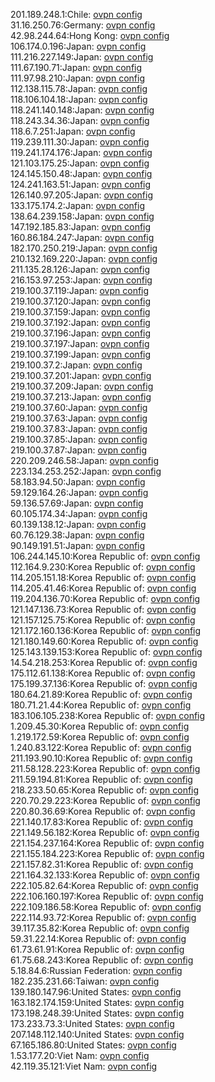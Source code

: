 201.189.248.1:Chile: [ovpn config](vpn/201_189_248_1.ovpn)  
31.16.250.76:Germany: [ovpn config](vpn/31_16_250_76.ovpn)  
42.98.244.64:Hong Kong: [ovpn config](vpn/42_98_244_64.ovpn)  
106.174.0.196:Japan: [ovpn config](vpn/106_174_0_196.ovpn)  
111.216.227.149:Japan: [ovpn config](vpn/111_216_227_149.ovpn)  
111.67.190.71:Japan: [ovpn config](vpn/111_67_190_71.ovpn)  
111.97.98.210:Japan: [ovpn config](vpn/111_97_98_210.ovpn)  
112.138.115.78:Japan: [ovpn config](vpn/112_138_115_78.ovpn)  
118.106.104.18:Japan: [ovpn config](vpn/118_106_104_18.ovpn)  
118.241.140.148:Japan: [ovpn config](vpn/118_241_140_148.ovpn)  
118.243.34.36:Japan: [ovpn config](vpn/118_243_34_36.ovpn)  
118.6.7.251:Japan: [ovpn config](vpn/118_6_7_251.ovpn)  
119.239.111.30:Japan: [ovpn config](vpn/119_239_111_30.ovpn)  
119.241.174.176:Japan: [ovpn config](vpn/119_241_174_176.ovpn)  
121.103.175.25:Japan: [ovpn config](vpn/121_103_175_25.ovpn)  
124.145.150.48:Japan: [ovpn config](vpn/124_145_150_48.ovpn)  
124.241.163.51:Japan: [ovpn config](vpn/124_241_163_51.ovpn)  
126.140.97.205:Japan: [ovpn config](vpn/126_140_97_205.ovpn)  
133.175.174.2:Japan: [ovpn config](vpn/133_175_174_2.ovpn)  
138.64.239.158:Japan: [ovpn config](vpn/138_64_239_158.ovpn)  
147.192.185.83:Japan: [ovpn config](vpn/147_192_185_83.ovpn)  
160.86.184.247:Japan: [ovpn config](vpn/160_86_184_247.ovpn)  
182.170.250.219:Japan: [ovpn config](vpn/182_170_250_219.ovpn)  
210.132.169.220:Japan: [ovpn config](vpn/210_132_169_220.ovpn)  
211.135.28.126:Japan: [ovpn config](vpn/211_135_28_126.ovpn)  
216.153.97.253:Japan: [ovpn config](vpn/216_153_97_253.ovpn)  
219.100.37.119:Japan: [ovpn config](vpn/219_100_37_119.ovpn)  
219.100.37.120:Japan: [ovpn config](vpn/219_100_37_120.ovpn)  
219.100.37.159:Japan: [ovpn config](vpn/219_100_37_159.ovpn)  
219.100.37.192:Japan: [ovpn config](vpn/219_100_37_192.ovpn)  
219.100.37.196:Japan: [ovpn config](vpn/219_100_37_196.ovpn)  
219.100.37.197:Japan: [ovpn config](vpn/219_100_37_197.ovpn)  
219.100.37.199:Japan: [ovpn config](vpn/219_100_37_199.ovpn)  
219.100.37.2:Japan: [ovpn config](vpn/219_100_37_2.ovpn)  
219.100.37.201:Japan: [ovpn config](vpn/219_100_37_201.ovpn)  
219.100.37.209:Japan: [ovpn config](vpn/219_100_37_209.ovpn)  
219.100.37.213:Japan: [ovpn config](vpn/219_100_37_213.ovpn)  
219.100.37.60:Japan: [ovpn config](vpn/219_100_37_60.ovpn)  
219.100.37.63:Japan: [ovpn config](vpn/219_100_37_63.ovpn)  
219.100.37.83:Japan: [ovpn config](vpn/219_100_37_83.ovpn)  
219.100.37.85:Japan: [ovpn config](vpn/219_100_37_85.ovpn)  
219.100.37.87:Japan: [ovpn config](vpn/219_100_37_87.ovpn)  
220.209.246.58:Japan: [ovpn config](vpn/220_209_246_58.ovpn)  
223.134.253.252:Japan: [ovpn config](vpn/223_134_253_252.ovpn)  
58.183.94.50:Japan: [ovpn config](vpn/58_183_94_50.ovpn)  
59.129.164.26:Japan: [ovpn config](vpn/59_129_164_26.ovpn)  
59.136.57.69:Japan: [ovpn config](vpn/59_136_57_69.ovpn)  
60.105.174.34:Japan: [ovpn config](vpn/60_105_174_34.ovpn)  
60.139.138.12:Japan: [ovpn config](vpn/60_139_138_12.ovpn)  
60.76.129.38:Japan: [ovpn config](vpn/60_76_129_38.ovpn)  
90.149.191.51:Japan: [ovpn config](vpn/90_149_191_51.ovpn)  
106.244.145.10:Korea Republic of: [ovpn config](vpn/106_244_145_10.ovpn)  
112.164.9.230:Korea Republic of: [ovpn config](vpn/112_164_9_230.ovpn)  
114.205.151.18:Korea Republic of: [ovpn config](vpn/114_205_151_18.ovpn)  
114.205.41.46:Korea Republic of: [ovpn config](vpn/114_205_41_46.ovpn)  
119.204.136.70:Korea Republic of: [ovpn config](vpn/119_204_136_70.ovpn)  
121.147.136.73:Korea Republic of: [ovpn config](vpn/121_147_136_73.ovpn)  
121.157.125.75:Korea Republic of: [ovpn config](vpn/121_157_125_75.ovpn)  
121.172.160.136:Korea Republic of: [ovpn config](vpn/121_172_160_136.ovpn)  
121.180.149.60:Korea Republic of: [ovpn config](vpn/121_180_149_60.ovpn)  
125.143.139.153:Korea Republic of: [ovpn config](vpn/125_143_139_153.ovpn)  
14.54.218.253:Korea Republic of: [ovpn config](vpn/14_54_218_253.ovpn)  
175.112.61.138:Korea Republic of: [ovpn config](vpn/175_112_61_138.ovpn)  
175.199.37.136:Korea Republic of: [ovpn config](vpn/175_199_37_136.ovpn)  
180.64.21.89:Korea Republic of: [ovpn config](vpn/180_64_21_89.ovpn)  
180.71.21.44:Korea Republic of: [ovpn config](vpn/180_71_21_44.ovpn)  
183.106.105.238:Korea Republic of: [ovpn config](vpn/183_106_105_238.ovpn)  
1.209.45.30:Korea Republic of: [ovpn config](vpn/1_209_45_30.ovpn)  
1.219.172.59:Korea Republic of: [ovpn config](vpn/1_219_172_59.ovpn)  
1.240.83.122:Korea Republic of: [ovpn config](vpn/1_240_83_122.ovpn)  
211.193.90.10:Korea Republic of: [ovpn config](vpn/211_193_90_10.ovpn)  
211.58.128.223:Korea Republic of: [ovpn config](vpn/211_58_128_223.ovpn)  
211.59.194.81:Korea Republic of: [ovpn config](vpn/211_59_194_81.ovpn)  
218.233.50.65:Korea Republic of: [ovpn config](vpn/218_233_50_65.ovpn)  
220.70.29.223:Korea Republic of: [ovpn config](vpn/220_70_29_223.ovpn)  
220.80.36.69:Korea Republic of: [ovpn config](vpn/220_80_36_69.ovpn)  
221.140.17.83:Korea Republic of: [ovpn config](vpn/221_140_17_83.ovpn)  
221.149.56.182:Korea Republic of: [ovpn config](vpn/221_149_56_182.ovpn)  
221.154.237.164:Korea Republic of: [ovpn config](vpn/221_154_237_164.ovpn)  
221.155.184.223:Korea Republic of: [ovpn config](vpn/221_155_184_223.ovpn)  
221.157.82.31:Korea Republic of: [ovpn config](vpn/221_157_82_31.ovpn)  
221.164.32.133:Korea Republic of: [ovpn config](vpn/221_164_32_133.ovpn)  
222.105.82.64:Korea Republic of: [ovpn config](vpn/222_105_82_64.ovpn)  
222.106.160.197:Korea Republic of: [ovpn config](vpn/222_106_160_197.ovpn)  
222.109.186.58:Korea Republic of: [ovpn config](vpn/222_109_186_58.ovpn)  
222.114.93.72:Korea Republic of: [ovpn config](vpn/222_114_93_72.ovpn)  
39.117.35.82:Korea Republic of: [ovpn config](vpn/39_117_35_82.ovpn)  
59.31.22.14:Korea Republic of: [ovpn config](vpn/59_31_22_14.ovpn)  
61.73.61.91:Korea Republic of: [ovpn config](vpn/61_73_61_91.ovpn)  
61.75.68.243:Korea Republic of: [ovpn config](vpn/61_75_68_243.ovpn)  
5.18.84.6:Russian Federation: [ovpn config](vpn/5_18_84_6.ovpn)  
182.235.231.66:Taiwan: [ovpn config](vpn/182_235_231_66.ovpn)  
139.180.147.96:United States: [ovpn config](vpn/139_180_147_96.ovpn)  
163.182.174.159:United States: [ovpn config](vpn/163_182_174_159.ovpn)  
173.198.248.39:United States: [ovpn config](vpn/173_198_248_39.ovpn)  
173.233.73.3:United States: [ovpn config](vpn/173_233_73_3.ovpn)  
207.148.112.140:United States: [ovpn config](vpn/207_148_112_140.ovpn)  
67.165.186.80:United States: [ovpn config](vpn/67_165_186_80.ovpn)  
1.53.177.20:Viet Nam: [ovpn config](vpn/1_53_177_20.ovpn)  
42.119.35.121:Viet Nam: [ovpn config](vpn/42_119_35_121.ovpn)  
